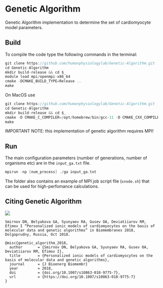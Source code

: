 # Genetic Algorithm
Genetic Algorithm implementation to determine the set of cardiomyocyte model parameters.

## Build

To compile the code type the following commands in the terminal:
```C
git clone https://github.com/humanphysiologylab/Genetic-Algorithm.git
cd Genetic-Algorithm
mkdir build-release && cd $_
module load mpi/openmpi-x86_64
cmake -DCMAKE_BUILD_TYPE=Release ..
make
```

On MacOS use
```C
git clone https://github.com/humanphysiologylab/Genetic-Algorithm.git
cd Genetic-Algorithm
mkdir build-release && cd $_
cmake -D CMAKE_C_COMPILER=/opt/homebrew/bin/gcc-11 -D CMAKE_CXX_COMPILER=/opt/homebrew/bin/g++-11 ..
make
```


IMPORTANT NOTE: this implementation of genetic algorithm requires MPI!

## Run
The main configuration parameters (number of generations, number of organisms etc) are in the `input_ga.txt` file.
```C
mpirun -np [num_process] ./ga input_ga.txt  
```  
The folder also contains an example of MPI job script file (`snode.sh`) that can be used for high-perfomance calculations.

## Citing Genetic Algorithm
<a href="https://link.springer.com/article/10.1007/s10863-018-9775-7#citeas" alt=""><img src="https://img.shields.io/badge/DOI%3A-doi.org%2F10.1007%2Fs10863--018--9775--7-brightgreen.svg"></a>

    Smirnov DN, Belyakova GA, Syunyaev RA, Gusev OA, Deviatiiarov RM, Efimov I “Personalized ionic models of cardiomyocytes on the basis of molecular data and genetic algorithms” in Biomembranes 2018, Dolgoprudny, Russia, Oct 2018.

```
@misc{genetic_algorithm_2018,
  author       = {Smirnov DN, Belyakova GA, Syunyaev RA, Gusev OA, Deviatiiarov RM, Efimov I},
  title        = {Personalized ionic models of cardiomyocytes on the basis of molecular data and genetic algorithms},
  journal      = {J Bioenerg Biomembr}
  year         = 2018,
  doi          = {doi.org/10.1007/s10863-018-9775-7},
  url          = {https://doi.org/10.1007/s10863-018-9775-7}
}
```
